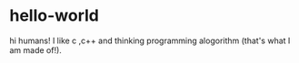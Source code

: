 # hello-world
hi humans!
I like c ,c++ and thinking programming alogorithm (that's what I am made of!).
